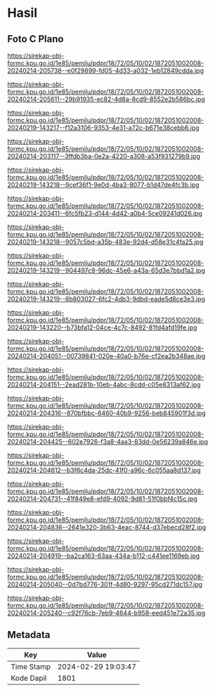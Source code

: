 # Hasil

## Foto C Plano

https://sirekap-obj-formc.kpu.go.id/1e85/pemilu/pdpr/18/72/05/10/02/1872051002008-20240214-205738--e0f29899-fd05-4d33-a032-1eb12849cdda.jpg

https://sirekap-obj-formc.kpu.go.id/1e85/pemilu/pdpr/18/72/05/10/02/1872051002008-20240214-205611--29b91935-ec82-4d8a-8cd9-8552e2b586bc.jpg

https://sirekap-obj-formc.kpu.go.id/1e85/pemilu/pdpr/18/72/05/10/02/1872051002008-20240219-143217--f12a3106-9353-4e31-a72c-b671e38cebb6.jpg

https://sirekap-obj-formc.kpu.go.id/1e85/pemilu/pdpr/18/72/05/10/02/1872051002008-20240214-203117--3ffdb3ba-0e2a-4220-a308-a53f931279b9.jpg

https://sirekap-obj-formc.kpu.go.id/1e85/pemilu/pdpr/18/72/05/10/02/1872051002008-20240219-143218--9cef36f1-9e0d-4ba3-8077-b1d47de4fc3b.jpg

https://sirekap-obj-formc.kpu.go.id/1e85/pemilu/pdpr/18/72/05/10/02/1872051002008-20240214-203411--6fc5fb23-d144-4d42-a0b4-5ce09241d026.jpg

https://sirekap-obj-formc.kpu.go.id/1e85/pemilu/pdpr/18/72/05/10/02/1872051002008-20240219-143218--9057c5bd-a35b-483e-92d4-d58e31c4fa25.jpg

https://sirekap-obj-formc.kpu.go.id/1e85/pemilu/pdpr/18/72/05/10/02/1872051002008-20240219-143219--904497c9-96dc-45e6-a43a-65d3e7bbd1a2.jpg

https://sirekap-obj-formc.kpu.go.id/1e85/pemilu/pdpr/18/72/05/10/02/1872051002008-20240219-143219--8b803027-6fc2-4db3-9dbd-eade5d8ce3e3.jpg

https://sirekap-obj-formc.kpu.go.id/1e85/pemilu/pdpr/18/72/05/10/02/1872051002008-20240219-143220--b73bfa12-04ce-4c7c-8492-81fd4afd19fe.jpg

https://sirekap-obj-formc.kpu.go.id/1e85/pemilu/pdpr/18/72/05/10/02/1872051002008-20240214-204051--00739841-020e-40a0-b76e-cf2ea2b348ae.jpg

https://sirekap-obj-formc.kpu.go.id/1e85/pemilu/pdpr/18/72/05/10/02/1872051002008-20240214-204151--2ead281b-10eb-4abc-8cdd-c05e8313af62.jpg

https://sirekap-obj-formc.kpu.go.id/1e85/pemilu/pdpr/18/72/05/10/02/1872051002008-20240214-204316--870bfbbc-6460-40b9-9256-beb845901f3d.jpg

https://sirekap-obj-formc.kpu.go.id/1e85/pemilu/pdpr/18/72/05/10/02/1872051002008-20240214-204425--602e7926-f3a8-4aa3-83dd-0e56239a846e.jpg

https://sirekap-obj-formc.kpu.go.id/1e85/pemilu/pdpr/18/72/05/10/02/1872051002008-20240214-204612--b3f6c4da-25dc-41f0-a96c-6c055aa8d137.jpg

https://sirekap-obj-formc.kpu.go.id/1e85/pemilu/pdpr/18/72/05/10/02/1872051002008-20240214-204731--41f849e8-efd9-4092-9d81-51f0bbf4c15c.jpg

https://sirekap-obj-formc.kpu.go.id/1e85/pemilu/pdpr/18/72/05/10/02/1872051002008-20240214-204836--2641e320-3b63-4eac-8744-d37ebecd28f2.jpg

https://sirekap-obj-formc.kpu.go.id/1e85/pemilu/pdpr/18/72/05/10/02/1872051002008-20240214-204919--ba2ca163-63aa-434a-b112-c441ee1169eb.jpg

https://sirekap-obj-formc.kpu.go.id/1e85/pemilu/pdpr/18/72/05/10/02/1872051002008-20240214-205040--0d7bd776-301f-4d80-9297-95cd271dc157.jpg

https://sirekap-obj-formc.kpu.go.id/1e85/pemilu/pdpr/18/72/05/10/02/1872051002008-20240214-205240--c92f76cb-7eb9-4644-b958-eed451e72a35.jpg


## Metadata

| Key        | Value               |
| ---------- | ------------------- |
| Time Stamp | 2024-02-29 19:03:47 |
| Kode Dapil | 1801                |



